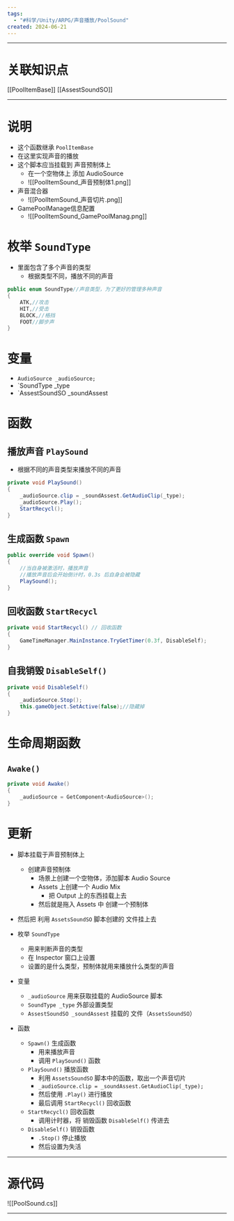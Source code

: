 ```yaml
---
tags:
  - "#科学/Unity/ARPG/声音播放/PoolSound"
created: 2024-06-21
---
```


---
# 关联知识点

[[PoolItemBase]] [[AssestSoundSO]]

---
# 说明

- 这个函数继承 `PoolItemBase`
- 在这里实现声音的播放
- 这个脚本应当挂载到 声音预制体上
	- 在一个空物体上 添加 AudioSource
	- ![[PoolItemSound_声音预制体1.png]]
- 声音混合器
	- ![[PoolItemSound_声音切片.png]]
- GamePoolManage信息配置
	- ![[PoolItemSound_GamePoolManag.png]]
# 枚举 `SoundType`

- 里面包含了多个声音的类型
	- 根据类型不同，播放不同的声音
```C#
public enum SoundType//声音类型，为了更好的管理多种声音
{
    ATK,//攻击
    HIT,//受击
    BLOCK,//格挡
    FOOT//脚步声
}
```
# 变量

- `AudioSource _audioSource;`
- `SoundType _type
- `AssestSoundSO _soundAssest
# 函数

## 播放声音 `PlaySound`

- 根据不同的声音类型来播放不同的声音
```C#
private void PlaySound()
{
	_audioSource.clip = _soundAssest.GetAudioClip(_type);
	_audioSource.Play();
	StartRecycl();
}
```
## 生成函数 `Spawn`

```C#
public override void Spawn()
{
	//当自身被激活时，播放声音
	//播放声音后会开始倒计时，0.3s 后自身会被隐藏
	PlaySound();
}
```
## 回收函数 `StartRecycl`

```C#
private void StartRecycl() // 回收函数
{
	GameTimeManager.MainInstance.TryGetTimer(0.3f, DisableSelf);
}
```
## 自我销毁 `DisableSelf()`

```C#
private void DisableSelf()
{
	_audioSource.Stop();
	this.gameObject.SetActive(false);//隐藏掉
}
```
# 生命周期函数

## `Awake()`

```C#
private void Awake()
{
	_audioSource = GetComponent<AudioSource>();
}
```
# 更新

- 脚本挂载于声音预制体上
	- 创建声音预制体
		- 场景上创建一个空物体，添加脚本 Audio Source
		- Assets 上创建一个 Audio Mix
			- 把 Output 上的东西挂载上去
		- 然后就是拖入 Assets 中 创建一个预制体
- 然后把 利用 `AssetsSoundSO` 脚本创建的 文件挂上去

- 枚举 `SoundType`
	- 用来判断声音的类型
	- 在 Inspector 窗口上设置
	- 设置的是什么类型，预制体就用来播放什么类型的声音

- 变量
	- `_audioSource` 用来获取挂载的 AudioSource 脚本
	- `SoundType _type` 外部设置类型
	- `AssestSoundSO _soundAssest` 挂载的 文件（`AssetsSoundSO`）

- 函数
	- `Spawn()` 生成函数
		- 用来播放声音
		- 调用 `PlaySound()` 函数
	- `PlaySound()` 播放函数
		- 利用 `AssetsSoundSO` 脚本中的函数，取出一个声音切片
		- `_audioSource.clip = _soundAssest.GetAudioClip(_type);`
		- 然后使用 `.Play()` 进行播放
		- 最后调用 `StartRecycl()` 回收函数
	- `StartRecycl()` 回收函数
		- 调用计时器，将 销毁函数 `DisableSelf()` 传进去
	- `DisableSelf()` 销毁函数
		- `.Stop()` 停止播放
		- 然后设置为失活

---
# 源代码

![[PoolSound.cs]]

---